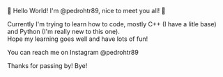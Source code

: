 🙌  Hello World! I'm @pedrohtr89, nice to meet you all!  🙌

Currently I'm trying to learn how to code, mostly C++ (I have a litle base) and Python (I'm really new to this one).                                            
Hope my learning goes well and have lots of fun!

You can reach me on Instagram @pedrohtr89

Thanks for passing by! Bye!
<!---
pedrohtr89/pedrohtr89 is a ✨ special ✨ repository because its `README.md` (this file) appears on your GitHub profile.
You can click the Preview link to take a look at your changes.
--->


